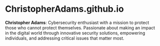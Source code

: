 # **ChristopherAdams.github.io**
**Christopher Adams**: Cybersecurity enthusiast with a mission to protect those who cannot protect themselves. Passionate about making an impact in the digital world through innovative security solutions, empowering individuals, and addressing critical issues that matter most.
